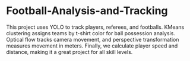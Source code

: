 # Football-Analysis-and-Tracking
This project uses YOLO to track players, referees, and footballs. KMeans clustering assigns teams by t-shirt color for ball possession analysis. Optical flow tracks camera movement, and perspective transformation measures movement in meters. Finally, we calculate player speed and distance, making it a great project for all skill levels.
